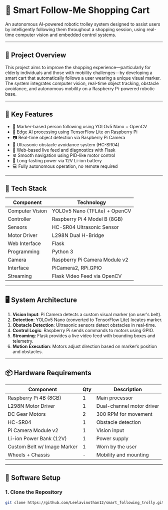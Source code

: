 # 🛒 Smart Follow-Me Shopping Cart

An autonomous AI-powered robotic trolley system designed to assist users by intelligently following them throughout a shopping session, using real-time computer vision and embedded control systems.

---

## 🚀 Project Overview

This project aims to improve the shopping experience—particularly for elderly individuals and those with mobility challenges—by developing a smart cart that automatically follows a user wearing a unique visual marker. The system integrates computer vision, real-time object tracking, obstacle avoidance, and autonomous mobility on a Raspberry Pi-powered robotic base.

---

## 🎯 Key Features

- 🎯 Marker-based person following using YOLOv5 Nano + OpenCV
- 🧠 Edge AI processing using TensorFlow Lite on Raspberry Pi
- 📷 Real-time object detection via Raspberry Pi Camera
- 🛑 Ultrasonic obstacle avoidance system (HC-SR04)
- 🔌 Web-based live feed and diagnostics with Flask
- ⚙️ Smooth navigation using PID-like motor control
- 🔋 Long-lasting power via 12V Li-ion battery
- 💻 Fully autonomous operation, no remote required

---

## 🧠 Tech Stack

| Component          | Technology |
|-------------------|------------|
| Computer Vision    | YOLOv5 Nano (TFLite) + OpenCV |
| Controller         | Raspberry Pi 4 Model B (8GB) |
| Sensors            | HC-SR04 Ultrasonic Sensor |
| Motor Driver       | L298N Dual H-Bridge |
| Web Interface      | Flask |
| Programming        | Python 3 |
| Camera             | Raspberry Pi Camera Module v2 |
| Interface          | PiCamera2, RPi.GPIO |
| Streaming          | Flask Video Feed via OpenCV |

---

## 🖥️ System Architecture

1. **Vision Input**: Pi Camera detects a custom visual marker (on user's belt).
2. **Detection**: YOLOv5 Nano (converted to TensorFlow Lite) locates marker.
3. **Obstacle Detection**: Ultrasonic sensors detect obstacles in real-time.
4. **Control Logic**: Raspberry Pi sends commands to motors using GPIO.
5. **Streaming**: Flask provides a live video feed with bounding boxes and telemetry.
6. **Motion Execution**: Motors adjust direction based on marker’s position and obstacles.

---

## 📦 Hardware Requirements

| Component | Qty | Description |
|----------|-----|-------------|
| Raspberry Pi 4B (8GB) | 1 | Main processor |
| L298N Motor Driver | 1 | Dual-channel motor driver |
| DC Gear Motors | 2 | 300 RPM for movement |
| HC-SR04 | 1 | Obstacle detection |
| Pi Camera Module v2 | 1 | Vision input |
| Li-ion Power Bank (12V) | 1 | Power supply |
| Custom Belt w/ Image Marker | 1 | Worn by the user |
| Wheels + Chassis | - | Mobility and mounting |

---

## 🧰 Software Setup

### 1. Clone the Repository

```bash
git clone https://github.com/Leelavinothan12/smart_following_trolly.git
